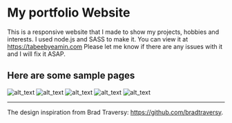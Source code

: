 # My portfolio Website
This is a responsive website that I made to show my projects, hobbies and interests. I used node.js and SASS to make it. You can view it at https://tabeebyeamin.com
Please let me know if there are any issues with it and I will fix it ASAP. 

## Here are some sample pages
![alt_text](https://i.imgur.com/gLMVYtJ.jpg)
![alt_text](https://i.imgur.com/VTgr5fr.jpg)
![alt_text](https://i.imgur.com/A1IBKVx.png)
![alt_text](https://i.imgur.com/h0qh6uk.png)
![alt_text](https://i.imgur.com/clKfwWM.png)

----------------------------------------------------------------------------------------------------------------
The design inspiration from Brad Traversy: https://github.com/bradtraversy. 
